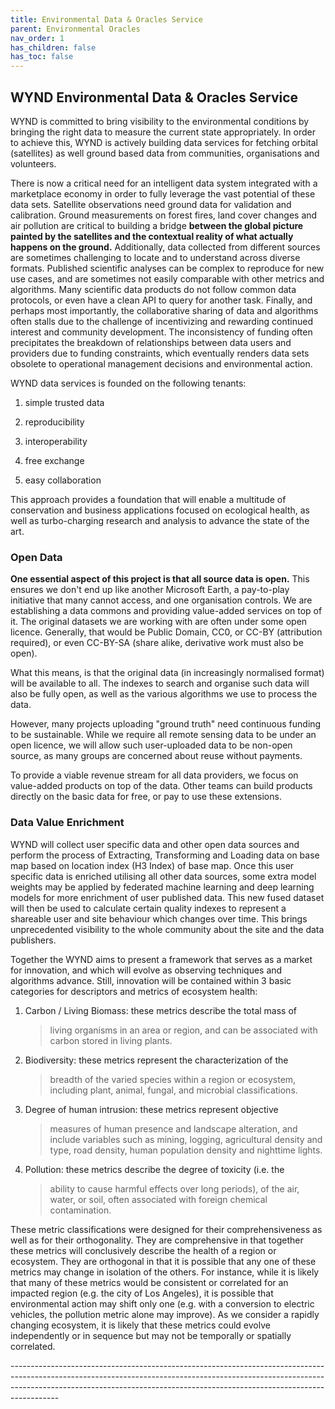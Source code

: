 ```yaml
---
title: Environmental Data & Oracles Service
parent: Environmental Oracles
nav_order: 1
has_children: false
has_toc: false
---
```

## WYND Environmental Data & Oracles Service

WYND is committed to bring visibility to the environmental conditions 
by bringing the right data to measure the current state
appropriately. In order to achieve this, WYND is actively building data
services for fetching orbital (satellites) as well ground based data
from communities, organisations and volunteers.

There is now a critical need for an intelligent data system integrated
with a marketplace economy in order to fully leverage the vast potential
of these data sets. Satellite observations need ground data for
validation and calibration. Ground measurements on forest fires, land
cover changes and air pollution are critical to building a bridge
**between the global picture painted by the satellites and the
contextual reality of what actually happens on the ground.**
Additionally, data collected from different sources are sometimes
challenging to locate and to understand across diverse formats.
Published scientific analyses can be complex to reproduce for new use
cases, and are sometimes not easily comparable with other metrics and
algorithms. Many scientific data products do not follow common data
protocols, or even have a clean API to query for another task. Finally,
and perhaps most importantly, the collaborative sharing of data and
algorithms often stalls due to the challenge of incentivizing and
rewarding continued interest and community development. The
inconsistency of funding often precipitates the breakdown of
relationships between data users and providers due to funding
constraints, which eventually renders data sets
obsolete to operational management decisions and environmental action.

WYND data services is founded on the following tenants:

1)  simple trusted data

2)  reproducibility

3)  interoperability

4)  free exchange

5)  easy collaboration

This approach provides a foundation that will enable a multitude of
conservation and business applications focused on ecological health, as
well as turbo-charging research and analysis to advance the state of the
art.

### Open Data

**One essential aspect of this project is that all source data is
open.** This ensures we don't end up like another Microsoft Earth, a
pay-to-play initiative that many cannot access, and one organisation
controls. We are establishing a data commons and providing value-added
services on top of it. The original datasets we are working with are
often under some open licence. Generally, that would be Public Domain,
CC0, or CC-BY (attribution required), or even CC-BY-SA (share alike,
derivative work must also be open).

What this means, is that the original data (in increasingly normalised
format) will be available to all. The indexes to search and organise
such data will also be fully open, as well as the various algorithms we
use to process the data.

However, many projects uploading "ground truth" need continuous funding
to be sustainable. While we require all remote sensing data to be under
an open licence, we will allow such user-uploaded data to be non-open
source, as many groups are concerned about reuse without payments.

To provide a viable revenue stream for all data providers, we focus on
value-added products on top of the data. Other teams can build products
directly on the basic data for free, or pay to use these extensions.

### Data Value Enrichment

WYND will collect user specific data and other open data sources and
perform the process of Extracting, Transforming and Loading data on base
map based on location index (H3 Index) of base map. Once this user
specific data is enriched utilising all other data sources, some extra
model weights may be applied by federated machine learning and deep
learning models for more enrichment of user published data. This new
fused dataset will then be used to calculate certain quality indexes to
represent a shareable user and site behaviour which changes over time.
This brings unprecedented visibility to the whole community about the
site and the data publishers.

Together the WYND aims to present a framework that serves as a market
for innovation, and which will evolve as observing techniques and
algorithms advance. Still, innovation will be contained within 3 basic
categories for descriptors and metrics of ecosystem health:

1.  Carbon / Living Biomass: these metrics describe the total mass of
    > living organisms in an area or region, and can be associated with
    > carbon stored in living plants.

2.  Biodiversity: these metrics represent the characterization of the
    > breadth of the varied species within a region or ecosystem,
    > including plant, animal, fungal, and microbial classifications.

3.  Degree of human intrusion: these metrics represent objective
    > measures of human presence and landscape alteration, and include
    > variables such as mining, logging, agricultural density and type,
    > road density, human population density and nighttime lights.

4.  Pollution: these metrics describe the degree of toxicity (i.e. the
    > ability to cause harmful effects over long periods), of the air,
    > water, or soil, often associated with foreign chemical
    > contamination.

These metric classifications were designed for their comprehensiveness
as well as for their orthogonality. They are comprehensive in that
together these metrics will conclusively describe the health of a region
or ecosystem. They are orthogonal in that it is possible that any one of
these metrics may change in isolation of the others. For instance, while
it is likely that many of these metrics would be consistent or
correlated for an impacted region (e.g. the city of Los Angeles), it is
possible that environmental action may shift only one (e.g. with a
conversion to electric vehicles, the pollution metric alone may
improve). As we consider a rapidly changing ecosystem, it is likely that
these metrics could evolve independently or in sequence but may not be
temporally or spatially correlated.

---\-\-\-\-\-\-\-\-\-\-\-\-\-\-\-\-\-\-\-\-\-\-\-\-\-\-\-\-\-\-\-\-\-\-\-\-\-\-\-\-\-\-\-\-\-\-\-\-\-\-\-\-\-\-\-\-\-\-\-\-\-\-\-\-\-\-\-\-\-\-\-\-\-\-\-\-\-\-\-\-\-\-\-\-\-\-\-\-\-\-\-\-\-\-\-\-\-\-\-\-\-\-\-\-\-\-\-\-\-\-\-\-\-\-\-\-\-\-\-\-\-\-\-\-\-\-\-\-\-\-\-\-\-\-\-\-\-\-\-\-\-\-\-\-\-\-\-\-\-\-\-\-\-\-\-\-\-\-\-\-\-\-\-\-\-\-\-\-\-\-\-\-\-\-\-\-\-\-\-\-\-\-\-\-\-\-\-\-\-\-\-\-\-\-\-\-\-\-\-\-\-\-\-\-\-\-\-\-\-\-\-\-\-\-\-\-\-\-\-\-\-\-\-\-\-\-\-\-\-\-\-\-\-\-\-\-\-\-\-\-\-\--
